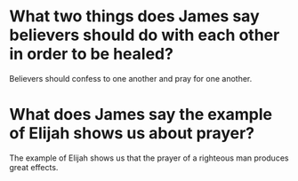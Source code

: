 # What two things does James say believers should do with each other in order to be healed?

Believers should confess to one another and pray for one another.

# What does James say the example of Elijah shows us about prayer?

The example of Elijah shows us that the prayer of a righteous man produces great effects.
